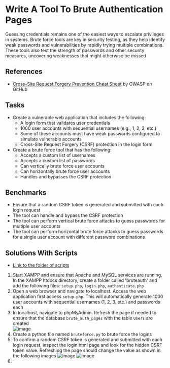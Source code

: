 # Write A Tool To Brute Authentication Pages
Guessing credentials remains one of the easiest ways to escalate privileges in systems. Brute force tools are key in security testing, as they help identify weak passwords and vulnerabilities by rapidly trying multiple combinations. These tools also test the strength of passwords and other security measures, uncovering weaknesses that might otherwise be missed

## References
- [Cross-Site Request Forgery Prevention Cheat Sheet](https://github.com/OWASP/CheatSheetSeries/blob/master/cheatsheets/Cross-Site_Request_Forgery_Prevention_Cheat_Sheet.md) by OWASP on GitHub

## Tasks
- Create a vulnerable web application that includes the following:
  - A login form that validates user credentials
  - 1000 user accounts with sequential usernames (e.g., 1, 2, 3, etc.)
  - Some of these accounts must have weak passwords configured to simulate vulnerable accounts
  - Cross-Site Request Forgery (CSRF) protection in the login form
- Create a brute force tool that has the following:
  - Accepts a custom list of usernames
  - Accepts a custom list of passwords
  - Can vertically brute force user accounts
  - Can horizontally brute force user accounts
  - Handles and bypasses the CSRF protection
  

## Benchmarks
- Ensure that a random CSRF token is generated and submitted with each login request
- The tool can handle and bypass the CSRF protection
- The tool can perform vertical brute force attacks to guess passwords for multiple user accounts
- The tool can perform horizontal brute force attacks to guess passwords for a single user account with different password combinations


## Solutions With Scripts
- [Link to the folder of scripts](https://github.com/aaronamran/MCSI-Remote-Cybersecurity-Internship/tree/main/Penetration%20Testing/scripts/brute-auth-pages) <br/>

1. Start XAMPP and ensure that Apache and MySQL services are running. In the XAMPP htdocs directory, create a folder called 'bruteauth' and add the following files: `setup.php`, `login.php`, `authenticate.php`
2. Open a web browser and navigate to localhost. Access the web application first access `setup.php`. This will automatically generate 1000 user accounts with sequential usernames (1, 2, 3, etc.) and passwords each
3. In localhost, navigate to phpMyAdmin. Refresh the page if needed to ensure that the database `brute_auth_pages` with the table `Users` are created <br/>
   ![image](https://github.com/user-attachments/assets/291adb04-d8b8-4aed-a8ef-8cde94357808)
4. Create a python file named `bruteforce.py` to brute force the logins
5. To confirm a random CSRF token is generated and submitted with each login request, inspect the login html page and look for the hidden CSRF token value. Refreshing the page should change the value as shown in the following images
   ![image](https://github.com/user-attachments/assets/9c4de8f4-b674-429a-9df9-dd1e7264b16c)
   ![image](https://github.com/user-attachments/assets/8532a3c0-6c52-4dcb-b8fd-0597677ca66e)
6. 

   

